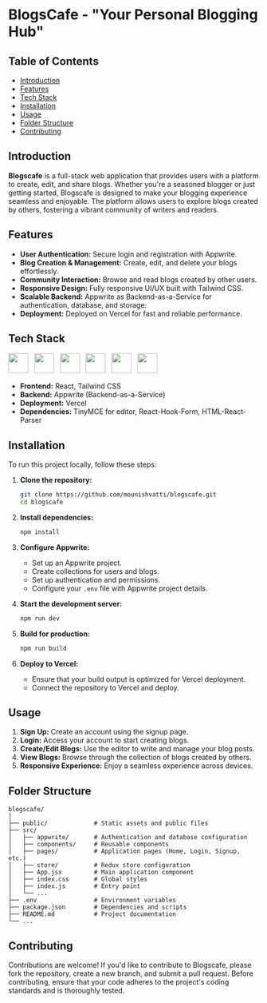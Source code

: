 # BlogsCafe - "Your Personal Blogging Hub"

## Table of Contents

- [Introduction](#introduction)
- [Features](#features)
- [Tech Stack](#tech-stack)
- [Installation](#installation)
- [Usage](#usage)
- [Folder Structure](#folder-structure)
- [Contributing](#contributing)

## Introduction

**Blogscafe** is a full-stack web application that provides users with a platform to create, edit, and share blogs. Whether you're a seasoned blogger or just getting started, Blogscafe is designed to make your blogging experience seamless and enjoyable. The platform allows users to explore blogs created by others, fostering a vibrant community of writers and readers.

## Features

- **User Authentication:** Secure login and registration with Appwrite.
- **Blog Creation & Management:** Create, edit, and delete your blogs effortlessly.
- **Community Interaction:** Browse and read blogs created by other users.
- **Responsive Design:** Fully responsive UI/UX built with Tailwind CSS.
- **Scalable Backend:** Appwrite as Backend-as-a-Service for authentication, database, and storage.
- **Deployment:** Deployed on Vercel for fast and reliable performance.

## Tech Stack

<img src="https://cdn.jsdelivr.net/gh/devicons/devicon@latest/icons/vitejs/vitejs-original.svg" width="40" height="40" /> &nbsp;
<img src="https://cdn.jsdelivr.net/gh/devicons/devicon@latest/icons/react/react-original.svg" width="40" height="40" /> &nbsp;
<img src="https://cdn.jsdelivr.net/gh/devicons/devicon@latest/icons/reactrouter/reactrouter-original.svg" width="40" height="40" /> &nbsp;
<img src="https://cdn.jsdelivr.net/gh/devicons/devicon@latest/icons/redux/redux-original.svg" width="40" height="40" /> &nbsp;
<img src="https://cdn.jsdelivr.net/gh/devicons/devicon@latest/icons/tailwindcss/tailwindcss-original.svg" width="40" height="40" /> &nbsp;
<img src="https://cdn.jsdelivr.net/gh/devicons/devicon@latest/icons/appwrite/appwrite-original.svg" width="40" height="40" /> &nbsp;
<br/>
- **Frontend:** React, Tailwind CSS
- **Backend:** Appwrite (Backend-as-a-Service)
- **Deployment:** Vercel
- **Dependencies:** TinyMCE for editor, React-Hook-Form, HTML-React-Parser 

## Installation

To run this project locally, follow these steps:

1. **Clone the repository:**
   ```bash
   git clone https://github.com/mounishvatti/blogscafe.git
   cd blogscafe
   ```

2. **Install dependencies:**
   ```bash
   npm install
   ```

3. **Configure Appwrite:**
   - Set up an Appwrite project.
   - Create collections for users and blogs.
   - Set up authentication and permissions.
   - Configure your `.env` file with Appwrite project details.

4. **Start the development server:**
   ```bash
   npm run dev
   ```

5. **Build for production:**
   ```bash
   npm run build
   ```

6. **Deploy to Vercel:**
   - Ensure that your build output is optimized for Vercel deployment.
   - Connect the repository to Vercel and deploy.

## Usage

1. **Sign Up:** Create an account using the signup page.
2. **Login:** Access your account to start creating blogs.
3. **Create/Edit Blogs:** Use the editor to write and manage your blog posts.
4. **View Blogs:** Browse through the collection of blogs created by others.
5. **Responsive Experience:** Enjoy a seamless experience across devices.

## Folder Structure

```
blogscafe/
│
├── public/             # Static assets and public files
├── src/
│   ├── appwrite/       # Authentication and database configuration 
│   ├── components/     # Reusable components
│   ├── pages/          # Application pages (Home, Login, Signup, etc.)
│   ├── store/          # Redux store configuration
│   ├── App.jsx         # Main application component
│   ├── index.css       # Global styles
│   ├── index.js        # Entry point
│   └── ...
├── .env                # Environment variables
├── package.json        # Dependencies and scripts
├── README.md           # Project documentation
└── ...
```

## Contributing

Contributions are welcome! If you'd like to contribute to Blogscafe, please fork the repository, create a new branch, and submit a pull request. Before contributing, ensure that your code adheres to the project's coding standards and is thoroughly tested.